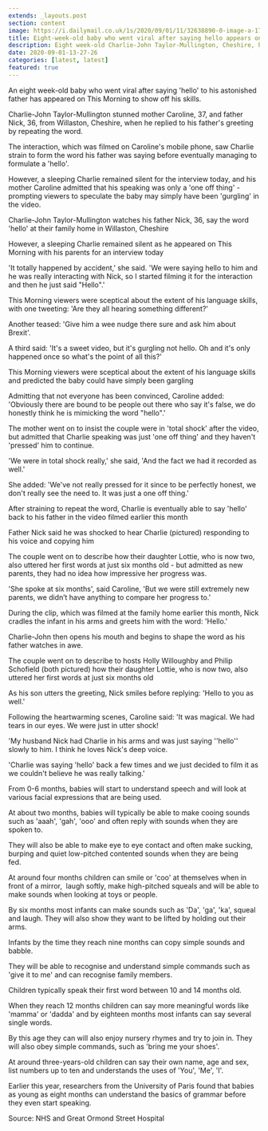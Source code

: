 ```yaml
---
extends: _layouts.post
section: content
image: https://i.dailymail.co.uk/1s/2020/09/01/11/32638890-0-image-a-17_1598956881068.jpg 
title: Eight-week-old baby who went viral after saying hello appears on This Morning 
description: Eight week-old Charlie-John Taylor-Mullington, Cheshire, has appeared on This Morning with his parents, who admit hes not been speaking since his viral moment and that it was a one-off thing. 
date: 2020-09-01-13-27-26 
categories: [latest, latest] 
featured: true 
--- 
```

An eight week-old baby who went viral after saying 'hello' to his astonished father has appeared on This Morning to show off his skills. 

Charlie-John Taylor-Mullington stunned mother Caroline, 37, and father Nick, 36, from Willaston, Cheshire, when he replied to his father's greeting by repeating the word.  

The interaction, which was filmed on Caroline's mobile phone, saw Charlie strain to form the word his father was saying before eventually managing to formulate a 'hello'. 

However, a sleeping Charlie remained silent for the interview today, and his mother Caroline admitted that his speaking was only a 'one off thing' - prompting viewers to speculate the baby may simply have been 'gurgling' in the video. 

Charlie-John Taylor-Mullington watches his father Nick, 36, say the word 'hello' at their family home in Willaston, Cheshire

However, a sleeping Charlie remained silent as he appeared on This Morning with his parents for an interview today 

'It totally happened by accident,' she said. 'We were saying hello to him and he was really interacting with Nick, so I started filming it for the interaction and then he just said "Hello".'  

This Morning viewers were sceptical about the extent of his language skills, with one tweeting: 'Are they all hearing something different?'

Another teased: 'Give him a wee nudge there sure and ask him about Brexit'.

A third said: 'It's a sweet video, but it's gurgling not hello. Oh and it's only happened once so what's the point of all this?' 











This Morning viewers were sceptical about the extent of his language skills and predicted the baby could have simply been gargling 

Admitting that not everyone has been convinced, Caroline added: 'Obviously there are bound to be people out there who say it's false, we do honestly think he is mimicking the word "hello".' 

The mother went on to insist the couple were in 'total shock' after the video, but admitted that Charlie speaking was just 'one off thing' and they haven't 'pressed' him to continue. 

'We were in total shock really,' she said, 'And the fact we had it recorded as well.' 

She added: 'We've not really pressed for it since to be perfectly honest, we don't really see the need to. It was just a one off thing.' 

After straining to repeat the word, Charlie is eventually able to say 'hello' back to his father in the video filmed earlier this month 

Father Nick said he was shocked to hear Charlie (pictured) responding to his voice and copying him

The couple went on to describe how their daughter Lottie, who is now two, also uttered her first words at just six months old - but admitted as new parents, they had no idea how impressive her progress was. 

'She spoke at six months', said Caroline, 'But we were still extremely new parents, we didn’t have anything to compare her progress to.'

During the clip, which was filmed at the family home earlier this month, Nick cradles the infant in his arms and greets him with the word: 'Hello.'

Charlie-John then opens his mouth and begins to shape the word as his father watches in awe.

The couple went on to describe to hosts Holly Willoughby and Philip Schofield (both pictured) how their daughter Lottie, who is now two, also uttered her first words at just six months old

As his son utters the greeting, Nick smiles before replying: 'Hello to you as well.'

Following the heartwarming scenes, Caroline said: 'It was magical. We had tears in our eyes. We were just in utter shock!

'My husband Nick had Charlie in his arms and was just saying ''hello'' slowly to him. I think he loves Nick's deep voice.

'Charlie was saying 'hello' back a few times and we just decided to film it as we couldn't believe he was really talking.' 

From 0-6 months, babies will start to understand speech and will look at various facial expressions that are being used.  

At about two months, babies will typically be able to make cooing sounds such as 'aaah', 'gah', 'ooo' and often reply with sounds when they are spoken to.

They will also be able to make eye to eye contact and often make sucking, burping and quiet low-pitched contented sounds when they are being fed.    

At around four months children can smile or 'coo' at themselves when in front of a mirror,  laugh softly, make high-pitched squeals and will be able to make sounds when looking at toys or people.

By six months most infants can make sounds such as 'Da', 'ga', 'ka', squeal and laugh. They will also show they want to be lifted by holding out their arms.

Infants by the time they reach nine months can copy simple sounds and babble.

They will be able to recognise and understand simple commands such as 'give it to me' and can recognise family members.

Children typically speak their first word between 10 and 14 months old.

When they reach 12 months children can say more meaningful words like 'mamma' or 'dadda' and by eighteen months most infants can say several single words.

By this age they can will also enjoy nursery rhymes and try to join in. They will also obey simple commands, such as 'bring me your shoes'. 

At around three-years-old children can say their own name, age and sex, list numbers up to ten and understands the uses of 'You', 'Me', 'I'.

Earlier this year, researchers from the University of Paris found that babies as young as eight months can understand the basics of grammar before they even start speaking. 



Source: NHS and Great Ormond Street Hospital 

 

